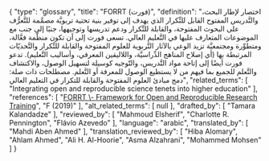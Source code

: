 {
    "type": "glossary",
    "title": "FORRT (فورت)",
    "definition": "اختصار لإطار البحث، والتَّدريس المفتوح القابل للتِّكرار الذي يهدف إلى توفير بنية تحتية تربويَّة مصمَّمة للتَّعرُّف على البحوث المفتوحة، والقابلة للتِّكرار ودعم تدريسها وتوجيهها، جنبًا إلى جنب مع الموضوعات المتعارف عليها في التَّعليم العالي.  تسعى فورت إلى أن تكون منظَّمة فعَّالة، ومتطوِّرة ومجتمعيَّة تزيد الوعي بالآثار التَّربوية للعلوم المفتوحة والقابلة للتِّكرار والتَّحديّات المرتبطة بها (أي إصلاح المناهج الدِّراسيَّة، واللاليقين المعرفي، وأساليب التَّعليم).  تدعو فورت أيضًا إلى إتاحة مواد التَّدريس، والتّوجيه كوسيلة لتسهيل الوصول، والاكتشاف والتَّعلم للجميع بما فيهم من لا يستطيع  الوصول للمعرفة أو التَّعلم.  مصطلحات ذات صلة: دمج مبادئ العلوم المفتوحة والقابلة للتكرار في التعليم العالي",
    "related_terms": [
        "Integrating open and reproducible science tenets into higher education"
    ],
    "references": [
        "[FORRT \\- Framework for Open and Reproducible Research Training](https://forrt.org/)",
        "F (2019)"
    ],
    "alt_related_terms": [
        null
    ],
    "drafted_by": [
        "Tamara Kalandadze"
    ],
    "reviewed_by": [
        "Mahmoud Elsherif",
        "Charlotte R. Pennington",
        "Flávio Azevedo"
    ],
    "language": "arabic",
    "translated_by": [
        "Mahdi Aben Ahmed"
    ],
    "translation_reviewed_by": [
        "Hiba Alomary",
        "Ahlam Ahmed",
        "Ali H. Al-Hoorie",
        "Asma Alzahrani",
        "Mohammed Mohsen"
    ]
}